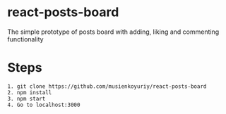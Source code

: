 # react-posts-board

The simple prototype of posts board with adding, liking and commenting functionality

# Steps

    1. git clone https://github.com/musienkoyuriy/react-posts-board
    2. npm install
    3. npm start
    4. Go to localhost:3000
